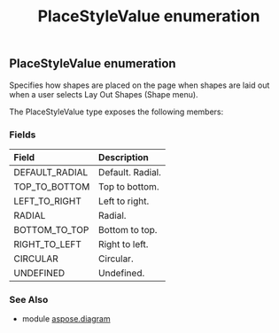 ﻿---
title: PlaceStyleValue enumeration
second_title: Aspose.Diagram for Python via .NET API References
description: 
type: docs
weight: 3250
url: /python-net/aspose.diagram/placestylevalue/
is_root: false
---

## PlaceStyleValue enumeration

Specifies how shapes are placed on the page when shapes are laid out when a user selects Lay Out Shapes (Shape menu).



The PlaceStyleValue type exposes the following members:

### Fields
| Field | Description |
| :- | :- |
| DEFAULT_RADIAL | Default. Radial. |
| TOP_TO_BOTTOM | Top to bottom. |
| LEFT_TO_RIGHT | Left to right. |
| RADIAL | Radial. |
| BOTTOM_TO_TOP | Bottom to top. |
| RIGHT_TO_LEFT | Right to left. |
| CIRCULAR | Circular. |
| UNDEFINED | Undefined. |


### See Also

* module [aspose.diagram](../)
